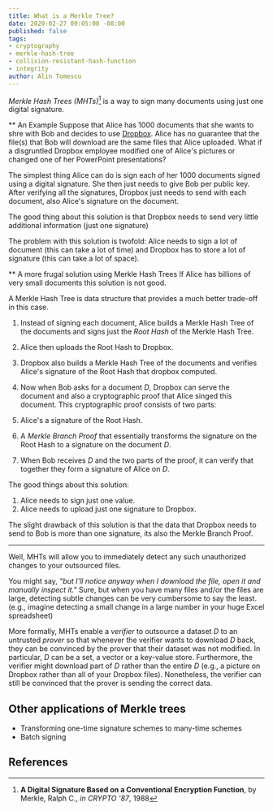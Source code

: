 ```yaml
---
title: What is a Merkle Tree?
date: 2020-02-27 09:05:00 -08:00
published: false
tags:
- cryptography
- merkle-hash-tree
- collision-resistant-hash-function
- integrity
author: Alin Tomescu
---
```


_Merkle Hash Trees (MHTs)_[^Merkle87] is a way to sign many documents using just one digital signature.

** An Example
Suppose that Alice has 1000 documents that she wants to shre with Bob and decides to use [Dropbox](https://dropbox.com).
Alice has no guarantee that the file(s) that Bob will download  are the same files that Alice uploaded.
What if a disgruntled Dropbox employee modified one of Alice's pictures or changed one of her PowerPoint presentations?

The simplest thing Alice can do is sign each  of her 1000 documents signed using a digital signature.  She then just needs to give Bob per public key. After verifying all the signatures, Dropbox just needs to send with each document, also Alice's signature on the document.

The good thing about this solution is that Dropbox needs to send very little additional information (just one signature)

The problem with this solution is twofold: Alice needs to sign a lot of document (this can take a lot of time) and Dropbox has to store a lot of signature (this can take a lot of space).


** A more frugal solution using Merkle Hash Trees
If Alice has billions of very small documents this solution is not good.  

A Merkle Hash Tree is data structure that provides a much better trade-off in this case.

1. Instead of signing each document, Alice builds a Merkle Hash Tree of the documents and  signs just the *Root Hash* of the Merkle Hash Tree.

2. Alice then uploads the Root Hash to Dropbox.

3. Dropbox also builds a Merkle Hash Tree of the documents and verifies Alice's signature of the Root Hash that dropbox computed.

3. Now when Bob asks for a document $D$, Dropbox can serve the document and also a cryptographic proof that Alice singed this document. This cryptographic proof consists of two parts:
  1. Alice's a signature of the Root Hash.
  2. A *Merkle Branch Proof* that essentially transforms the signature on the Root Hash to a signature on the document $D$.

  4. When Bob receives $D$ and the two parts of the proof, it can verify that together they form a signature of Alice on $D$.


The good things about this solution:
1. Alice needs to sign just one value.
2. Alice needs to upload just one signature to Dropbox.

The slight drawback of this solution is that the data that Dropbox needs to send to Bob is more than one signature, its also the Merkle Branch Proof.



---


Well, MHTs will allow you to immediately detect any such unauthorized changes to your outsourced files.

You might say, _"but I'll notice anyway when I download the file, open it and manually inspect it."_
Sure, but when you have many files and/or the files are large, detecting subtle changes can be very cumbersome to say the least.
(e.g., imagine detecting a small change in a large number in your huge Excel spreadsheet)

More formally, MHTs enable a _verifier_ to outsource a dataset $D$ to an untrusted _prover_ so that whenever the verifier wants to download $D$ back, they can be convinced by the prover that their dataset was not modified.
In particular, $D$ can be a set, a vector or a key-value store.
Furthermore, the verifier might download part of $D$ rather than the entire $D$ (e.g., a picture on Dropbox rather than all of your Dropbox files).
Nonetheless, the verifier can still be convinced that the prover is sending the correct data.

## Other applications of Merkle trees

 - Transforming one-time signature schemes to many-time schemes
 - Batch signing

## References

[^Merkle87]: **A Digital Signature Based on a Conventional Encryption Function**, by Merkle, Ralph C., *in CRYPTO '87*, 1988
[^CLRS09]: **Introduction to Algorithms, Third Edition**, by Cormen, Thomas H. and Leiserson, Charles E. and Rivest, Ronald L. and Stein, Clifford, 2009

